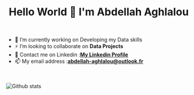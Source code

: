 <h1 align="center">Hello World 👋 I'm Abdellah Aghlalou</h1>

<br>

- 🔭 I’m currently working on Developing my Data skills<br>
- ⚡ I’m looking to collaborate on **Data Projects**<br>
- 💬 Contact me on Linkedin :[**My Linkedin Profile**](https://www.linkedin.com/in/abdellah-aghlalou-7aa4031a1/)<br>
- 📫 My email address :**abdellah-aghlalou@outlook.fr**

<br>

![Github stats](https://github-readme-stats.vercel.app/api?username=abdellahaghlalou&theme=highcontrast&show_icons=true&count_private=true)
<!-- [![Anurag's GitHub stats](https://github-readme-stats.vercel.app/api?username=abdellahaghlalou)](https://github.com/anuraghazra/github-readme-stats) -->
